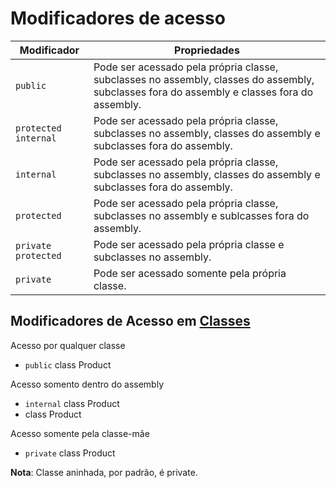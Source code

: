 # Modificadores de acesso


|  Modificador | Propriedades  |
|---|---|
|  `public` | Pode ser acessado pela própria classe, subclasses no assembly, classes do assembly, subclasses fora do assembly e classes fora do assembly.  |
|`protected internal`  |Pode ser acessado pela própria classe, subclasses no assembly, classes do assembly e subclasses fora do assembly.   |
| `internal`  |Pode ser acessado pela própria classe, subclasses no assembly, classes do assembly e subclasses fora do assembly. |
| `protected`  |Pode ser acessado pela própria classe, subclasses no assembly e sublcasses fora do assembly.  |
|`private protected`  |Pode ser acessado pela própria classe e subclasses no assembly.  |
| `private` |Pode ser acessado somente pela própria classe.  |



## Modificadores de Acesso em [Classes](classe.md)

Acesso por qualquer classe 
- `public` class Product

Acesso somento dentro do assembly
- `internal` class Product
- class Product

Acesso somente pela classe-mãe
- `private` class Product

**Nota**: Classe aninhada, por padrão, é private.